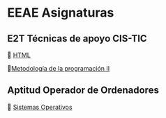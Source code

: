 # EEAE Asignaturas

## E2T Técnicas de apoyo CIS-TIC
:flags: [HTML](https://13sauca13.github.io/EEAE)

:snake:[Metodología de la programación II](https://13sauca13.github.io/EEAE)

## Aptitud Operador de Ordenadores
:minidisc: [Sistemas Operativos](https://13sauca13.github.io/EEAE-Sistemas-Operativos/)
